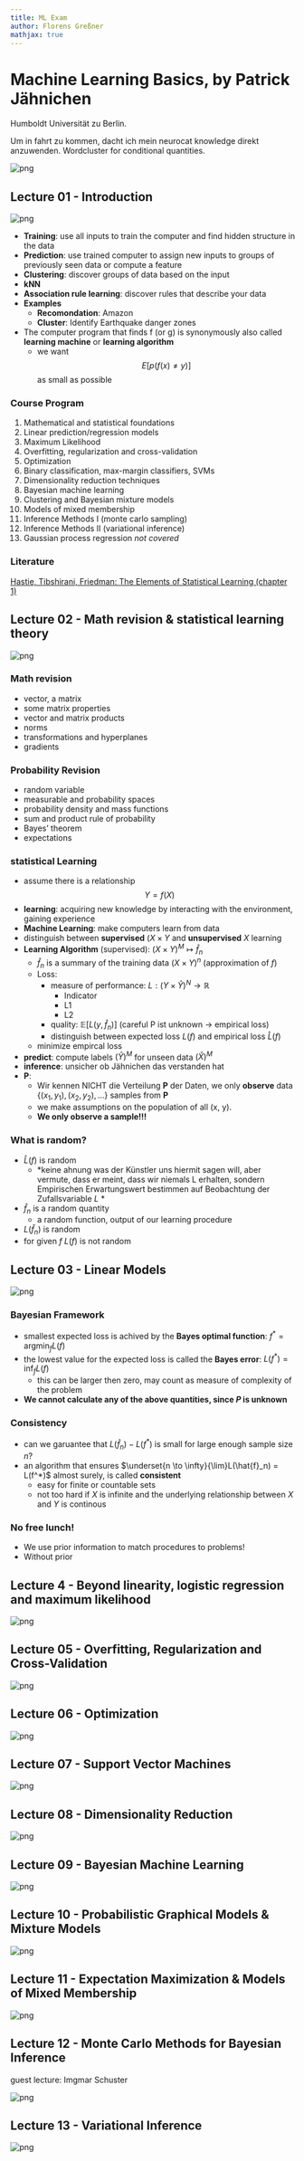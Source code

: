 ```yaml
---
title: ML Exam
author: Florens Greßner
mathjax: true
---
```


# Machine Learning Basics, by Patrick Jähnichen
Humboldt Universität zu Berlin.

Um in fahrt zu kommen, dacht ich mein neurocat knowledge direkt anzuwenden. Wordcluster for conditional quantities.


![png](output_6_0.png)


## Lecture 01 - Introduction

![png](output_8_0.png)


- **Training**: use all inputs to train the computer and find hidden structure in the data
- **Prediction**: use trained computer to assign new inputs to groups of previously seen data or compute a feature
- **Clustering**: discover groups of data based on the input
 - **kNN**
- **Association rule learning**: discover rules that describe your data
- **Examples**
    - **Recomondation**: Amazon
    - **Cluster**: Identify Earthquake danger zones
- The computer program that finds f (or g) is synonymously also called **learning machine** or **learning algorithm**
    - we want $$ E[p(f(x) \neq y)] $$ as small as possible
   
### Course Program

1. Mathematical and statistical foundations
2. Linear prediction/regression models
3. Maximum Likelihood
4. Overfitting, regularization and cross-validation
5. Optimization
6. Binary classification, max-margin classifiers, SVMs
7. Dimensionality reduction techniques
8. Bayesian machine learning
9. Clustering and Bayesian mixture models
10. Models of mixed membership
11. Inference Methods I (monte carlo sampling)
12. Inference Methods II (variational inference)
13. Gaussian process regression *not covered*

### Literature

[Hastie, Tibshirani, Friedman: The Elements of Statistical Learning (chapter 1)](./literature/The_Elements_of_Statistical_Learning)

## Lecture 02 - Math revision & statistical learning theory


![png](output_11_0.png)


### Math revision
- vector, a matrix
- some matrix properties
- vector and matrix products
- norms
- transformations and hyperplanes
- gradients

### Probability Revision
- random variable
- measurable and probability spaces
- probability density and mass functions
- sum and product rule of probability
- Bayes’ theorem
- expectations

### statistical Learning
- assume there is a relationship $$Y=f(X)$$
- **learning**: acquiring new knowledge by interacting with the environment, gaining experience
- **Machine Learning**: make computers learn from data
- distinguish between **supervised** $(X \times Y$ and **unsupervised** $X$ learning
- **Learning Algorithm** (supervised): $({X \times Y})^M \mapsto \hat{f}_n$
    - $\hat{f}_n$ is a summary of the training data $({X \times Y})^n$ (approximation of $f$)
    - Loss:
        - measure of performance: $L:({Y \times \hat{Y}})^N \rightarrow \mathbb{R}$
            - Indicator
            - L1
            - L2
        - quality: $\mathbb{E}[L(y, \hat{f}_n)]$ (careful P ist unknown $\rightarrow$ empirical loss)
        - distinguish between expected loss $L(f)$ and empirical loss $\hat{L}(f)$
    - minimize empircal loss
- **predict**: compute labels $(\hat{Y})^M$ for unseen data $(\hat{X})^M$
- **inference**: unsicher ob Jähnichen das verstanden hat
- **P**:
    - Wir kennen NICHT die Verteilung **P** der Daten, we only **observe** data $\lbrace (x_1 , y_1 ),(x_2 ,y_2 ),\dots \rbrace$ samples from **P**
    - we make assumptions on the population of all (x, y). 
    - **We only observe a sample!!!**
    
### What is random?
- $\hat{L}(f)$ is random 
    - *keine ahnung was der Künstler uns hiermit sagen will, aber vermute, dass er meint, dass wir niemals L erhalten, sondern Empirischen Erwartungswert bestimmen auf Beobachtung der Zufallsvariable $L$ *
- $\hat{f}_n$ is a random quantity
    - a random function, output of our learning procedure
- $L(\hat{f}_n)$ is random
- for given $f$ $L(f)$ is not random

## Lecture 03 - Linear Models

![png](output_14_0.png)


### Bayesian Framework
- smallest expected loss is achived by the **Bayes optimal function**: $f^* = \text{arg}\min_{f} L(f)$
- the lowest value for the expected loss is called the **Bayes error**: $L(f^*) = \inf_{f} L(f)$
    - this can be larger then zero, may count as measure of complexity of the problem
- **We cannot calculate any of the above quantities, since $P$ is unknown**

### Consistency
- can we garuantee that $L(\hat{f}_n)-L(f^*)$ is small for large enough sample size $n$?
- an algorithm that ensures $\underset{n \to \infty}{\lim}L(\hat{f}_n) = L(f^*)$ almost surely, is called **consistent**
    - easy for finite or countable sets
    - not too hard if $X$ is infinite and the underlying relationship between $X$ and $Y$ is continous
    
### No free lunch!
- We use prior information to match procedures to problems!
- Without prior

## Lecture 4 - Beyond linearity, logistic regression and maximum likelihood

![png](output_17_0.png)


## Lecture 05 - Overfitting, Regularization and Cross-Validation

![png](output_19_0.png)


## Lecture 06 - Optimization

![png](output_21_0.png)


## Lecture 07 - Support Vector Machines

![png](output_23_0.png)


## Lecture 08 - Dimensionality Reduction

![png](output_25_0.png)


## Lecture 09 - Bayesian Machine Learning

![png](output_27_0.png)


## Lecture 10 - Probabilistic Graphical Models & Mixture Models

![png](output_29_0.png)


## Lecture 11 - Expectation Maximization & Models of Mixed Membership

![png](output_31_0.png)


## Lecture 12 - Monte Carlo Methods for Bayesian Inference
guest lecture: Imgmar Schuster

![png](output_33_0.png)


## Lecture 13 - Variational Inference

![png](output_35_0.png)

